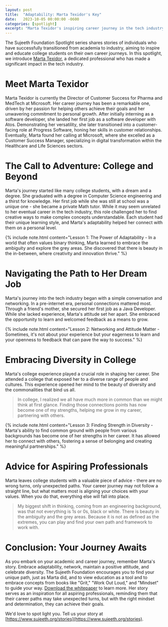 ```yaml
---
layout: post
title:  "Adaptability: Marta Texidor's Key"
date:   2023-10-05 00:00:00 -0600
categories: [spotlight]
excerpt: "Marta Texidor's inspiring career journey in the tech industry reflects her adaptability and commitment to helping others thrive. From starting as a software developer at Atos to excelling as a Customer Success Manager at Microsoft, Marta's path highlights the power of networking, a positive attitude, and celebrating diversity. Her story serves as a reminder that unexpected career paths can lead to success when aligned with one's values and a willingness to explore the grey areas of opportunity."
---
```

The Sujeeth Foundation Spotlight series shares stories of individuals who have successfully transitioned from academia to industry, aiming to inspire and educate college students on their own career journeys. In this spotlight, we introduce [Marta Texidor](https://www.linkedin.com/in/martatexidor/), a dedicated professional who has made a significant impact in the tech industry.

# Meet Marta Texidor
Marta Texidor is currently the Director of Customer Success for Pharma and MedTech at Microsoft. Her career journey has been a remarkable one, driven by her passion for helping others achieve their goals and her unwavering commitment to personal growth. After initially interning as a software developer, she landed her first job as a software developer with Atos. Demonstrating her versatility, she later transitioned into a customer-facing role at Progress Software, honing her skills in customer relationships. Eventually, Marta found her calling at Microsoft, where she excelled as a Customer Success Manager, specializing in digital transformation within the Healthcare and Life Sciences sectors.

# The Call to Adventure: College and Beyond
Marta's journey started like many college students, with a dream and a degree. She graduated with a degree in Computer Science engineering and a thirst for knowledge. Her first job while she was still at school was a unique one - she became a private Math tutor. While it may seem unrelated to her eventual career in the tech industry, this role challenged her to find creative ways to make complex concepts understandable. Each student had their unique learning style, and Marta's adaptability helped her connect with them on a personal level. 

{% include note.html content="Lesson 1: The Power of Adaptability - In a world that often values binary thinking, Marta learned to embrace the ambiguity and explore the grey areas. She discovered that there is beauty in the in-between, where creativity and innovation thrive." %}

# Navigating the Path to Her Dream Job
Marta's journey into the tech industry began with a simple conversation and networking. In a pre-internet era, personal connections mattered most. Through a friend's mother, she secured her first job as a Java Developer. While she lacked experience, Marta's attitude set her apart. She embraced the opportunity to learn and welcomed feedback as a means to grow.

{% include note.html content="Lesson 2: Networking and Attitude Matter - Sometimes, it's not about your experience but your eagerness to learn and your openness to feedback that can pave the way to success." %}

# Embracing Diversity in College
Marta's college experience played a crucial role in shaping her career. She attended a college that exposed her to a diverse range of people and cultures. This experience opened her mind to the beauty of diversity and the commonalities that bind us all.

> In college, I realized we all have much more in common than we might think at first glance. Finding those connections points has now become one of my strengths, helping me grow in my career, partnering with others.

{% include note.html content="Lesson 3: Finding Strength in Diversity - Marta's ability to find common ground with people from various backgrounds has become one of her strengths in her career. It has allowed her to connect with others, fostering a sense of belonging and creating meaningful partnerships." %}

# Advice for Aspiring Professionals
Marta leaves college students with a valuable piece of advice - there are no wrong turns, only unexpected paths. Your career journey may not follow a straight line, but what matters most is aligning your choices with your values. When you do that, everything else will fall into place.

> My biggest shift in thinking, coming from an engineering background, was that not everything is 1s or 0s, black or white. There is beauty in the ambiguity and the grey areas. Because it is not as defined as the extremes, you can play and find your own path and framework to work with.

# Conclusion: Your Journey Awaits
As you embark on your academic and career journey, remember Marta's story. Embrace adaptability, network, maintain a positive attitude, and celebrate diversity. The Sujeeth Foundation encourages you to find your unique path, just as Marta did, and to view education as a tool and to embrace concepts from books like "Grit," "Work Out Loud," and "Mindset" to guide your way. [Download the whitepaper](https://portal.sujeeth.org/#whitepaper) to learn more. Her story serves as an inspiration for all aspiring professionals, reminding them that their career paths may take unexpected turns, but with the right mindset and determination, they can achieve their goals.

We'd love to spot light you.  Tell us your story at [https://www.sujeeth.org/stories](https://www.sujeeth.org/stories).
